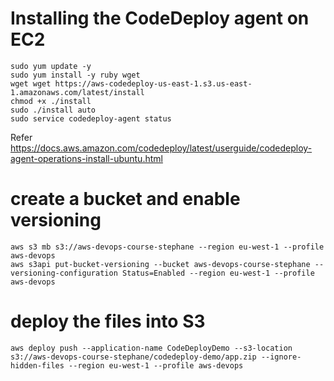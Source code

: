 
# Installing the CodeDeploy agent on EC2
```
sudo yum update -y
sudo yum install -y ruby wget
wget wget https://aws-codedeploy-us-east-1.s3.us-east-1.amazonaws.com/latest/install
chmod +x ./install
sudo ./install auto
sudo service codedeploy-agent status
```

Refer https://docs.aws.amazon.com/codedeploy/latest/userguide/codedeploy-agent-operations-install-ubuntu.html

# create a bucket and enable versioning
```
aws s3 mb s3://aws-devops-course-stephane --region eu-west-1 --profile aws-devops
aws s3api put-bucket-versioning --bucket aws-devops-course-stephane --versioning-configuration Status=Enabled --region eu-west-1 --profile aws-devops
```

# deploy the files into S3
```
aws deploy push --application-name CodeDeployDemo --s3-location s3://aws-devops-course-stephane/codedeploy-demo/app.zip --ignore-hidden-files --region eu-west-1 --profile aws-devops
```